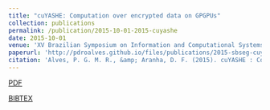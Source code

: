 ```yaml
---
title: "cuYASHE: Computation over encrypted data on GPGPUs"
collection: publications
permalink: /publication/2015-10-01-2015-cuyashe
date: 2015-10-01
venue: 'XV Brazilian Symposium on Information and Computational Systems Security'
paperurl: 'http://pdroalves.github.io/files/publications/2015-sbseg-cuyashe.pdf'
citation: 'Alves, P. G. M. R., &amp; Aranha, D. F. (2015). cuYASHE : Computação sobre dados cifrados em GPGPUs. SBSeg.'
---
```


<a href='http://pdroalves.github.io/files/publications//2015-cuyashe.pdf'>PDF</a>


<a href='http://pdroalves.github.io/files/publications//2015-cuyashe.bib'>BIBTEX</a>
